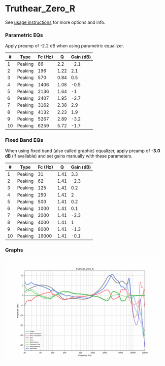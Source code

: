 # Truthear_Zero_R
See [usage instructions](https://github.com/jaakkopasanen/AutoEq#usage) for more options and info.

### Parametric EQs
Apply preamp of -2.2 dB when using parametric equalizer.

|   # | Type    |   Fc (Hz) |    Q |   Gain (dB) |
|-----|---------|-----------|------|-------------|
|   1 | Peaking |        86 | 2.2  |        -2.1 |
|   2 | Peaking |       196 | 1.22 |         2.1 |
|   3 | Peaking |       570 | 0.84 |         0.5 |
|   4 | Peaking |      1406 | 1.08 |        -0.5 |
|   5 | Peaking |      2136 | 1.64 |        -1   |
|   6 | Peaking |      2407 | 1.95 |        -2.7 |
|   7 | Peaking |      3162 | 2.38 |         2.9 |
|   8 | Peaking |      4132 | 2.23 |         1.9 |
|   9 | Peaking |      5267 | 2.89 |        -3.2 |
|  10 | Peaking |      6259 | 5.72 |        -1.7 |

### Fixed Band EQs
When using fixed band (also called graphic) equalizer, apply preamp of **-3.0 dB** (if available) and set gains manually with these parameters.

|   # | Type    |   Fc (Hz) |    Q |   Gain (dB) |
|-----|---------|-----------|------|-------------|
|   1 | Peaking |        31 | 1.41 |         3.3 |
|   2 | Peaking |        62 | 1.41 |        -2.3 |
|   3 | Peaking |       125 | 1.41 |         0.2 |
|   4 | Peaking |       250 | 1.41 |         2   |
|   5 | Peaking |       500 | 1.41 |         0.2 |
|   6 | Peaking |      1000 | 1.41 |         0.1 |
|   7 | Peaking |      2000 | 1.41 |        -2.3 |
|   8 | Peaking |      4000 | 1.41 |         1   |
|   9 | Peaking |      8000 | 1.41 |        -1.3 |
|  10 | Peaking |     16000 | 1.41 |        -0.1 |

### Graphs
![](./Truthear_Zero_R.png)
